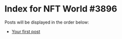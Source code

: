 # Index for NFT World #3896
Posts will be displayed in the order below:

- [Your first post](./001-first.md)

